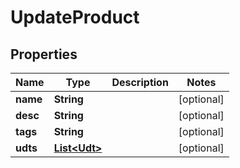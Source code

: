 
# UpdateProduct

## Properties
Name | Type | Description | Notes
------------ | ------------- | ------------- | -------------
**name** | **String** |  |  [optional]
**desc** | **String** |  |  [optional]
**tags** | **String** |  |  [optional]
**udts** | [**List&lt;Udt&gt;**](Udt.md) |  |  [optional]



